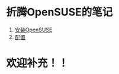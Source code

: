 # 折腾OpenSUSE的笔记
1. [安装OpenSUSE](https://github.com/mtul0729/config-opensuse/blob/main/Installation.md)
2. [配置](https://github.com/mtul0729/config-opensuse/blob/main/Post-installion.md)
# 欢迎补充！！